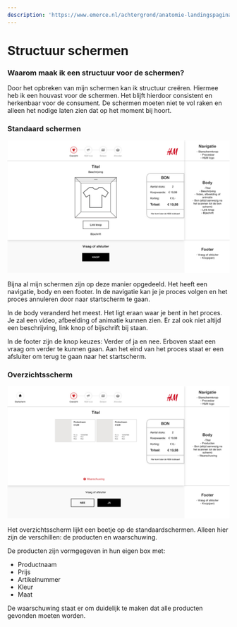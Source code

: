 ```yaml
---
description: 'https://www.emerce.nl/achtergrond/anatomie-landingspagina'
---
```


# Structuur schermen

### Waarom maak ik een structuur voor de schermen?

Door het opbreken van mijn schermen kan ik structuur creëren. Hiermee heb ik een houvast  voor de schermen. Het blijft hierdoor consistent en herkenbaar voor de consument. De schermen moeten niet te vol raken en alleen het nodige laten zien dat op het moment bij hoort.

### Standaard schermen

![](../../.gitbook/assets/anatomie-animatie-afbeelding-en-video.jpg)

Bijna al mijn schermen zijn op deze manier opgedeeld. Het heeft een navigatie, body en een footer. In de navigatie kan je je proces volgen en het proces annuleren door naar startscherm te gaan. 

In de body veranderd het meest. Het ligt eraan waar je bent in het proces. Je zal een video, afbeelding of animatie kunnen zien. Er zal ook niet altijd een beschrijving, link knop of bijschrift bij staan. 

In de footer zijn de knop keuzes: Verder of ja en nee. Erboven staat een vraag om verder te kunnen gaan. Aan het eind van het proces staat er een afsluiter om terug te gaan naar het startscherm. 

### Overzichtsscherm

![](../../.gitbook/assets/anatomie-overzicht.jpg)

Het overzichtsscherm lijkt een beetje op de standaardschermen. Alleen hier zijn de verschillen: de producten en waarschuwing. 

De producten zijn vormgegeven in hun eigen box met:

* Productnaam
* Prijs
* Artikelnummer
* Kleur
* Maat

De waarschuwing staat er om duidelijk te maken dat alle producten gevonden moeten worden. 

